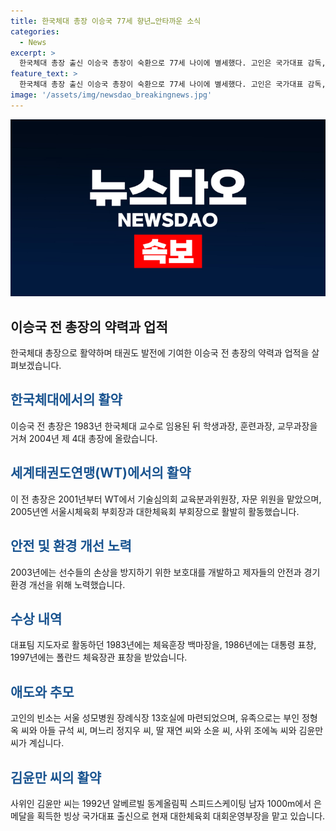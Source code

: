 ```yaml
---
title: 한국체대 총장 이승국 77세 향년…안타까운 소식
categories:
  - News
excerpt: >
  한국체대 총장 출신 이승국 총장이 숙환으로 77세 나이에 별세했다. 고인은 국가대표 감독, 체대 교수, 총장을 역임하며 WT의 교육분과위원장 등을 맡았고 안전과 환경 개선에 노력했다. 대회운영부장인 사위와 가족 등 유족들이 남았으며, 발인은 22일 오전 9시에 서울 성모병원 장례식장에서 진행된다. 이 전 총장의 훈장 및 표창 수상 경력과 알베르빌 동계올림픽 스피드스케이팅 남자 1000m 은메달을 획득한 사위의 현재 직책도 소개되었다.
feature_text: >
  한국체대 총장 출신 이승국 총장이 숙환으로 77세 나이에 별세했다. 고인은 국가대표 감독, 체대 교수, 총장을 역임하며 WT의 교육분과위원장 등을 맡았고 안전과 환경 개선에 노력했다. 대회운영부장인 사위와 가족 등 유족들이 남았으며, 발인은 22일 오전 9시에 서울 성모병원 장례식장에서 진행된다. 이 전 총장의 훈장 및 표창 수상 경력과 알베르빌 동계올림픽 스피드스케이팅 남자 1000m 은메달을 획득한 사위의 현재 직책도 소개되었다.
image: '/assets/img/newsdao_breakingnews.jpg'
---
```


<p><img src="/assets/img/newsdao_breakingnews.jpg" alt="firstkoreanews 속보" /></p>

<h2 data-ke-size="size26">이승국 전 총장의 약력과 업적</h2>

<p data-ke-size="size16">한국체대 총장으로 활약하며 태권도 발전에 기여한 이승국 전 총장의 약력과 업적을 살펴보겠습니다.</p>

<h2><span style="color: #1a5490;">한국체대에서의 활약</span></h2>

<p>이승국 전 총장은 1983년 한국체대 교수로 임용된 뒤 학생과장, 훈련과장, 교무과장을 거쳐 2004년 제 4대 총장에 올랐습니다.</p>

<h2><span style="color: #1a5490;">세계태권도연맹(WT)에서의 활약</span></h2>

<p>이 전 총장은 2001년부터 WT에서 기술심의회 교육분과위원장, 자문 위원을 맡았으며, 2005년엔 서울시체육회 부회장과 대한체육회 부회장으로 활발히 활동했습니다.</p>

<h2><span style="color: #1a5490;">안전 및 환경 개선 노력</span></h2>

<p>2003년에는 선수들의 손상을 방지하기 위한 보호대를 개발하고 제자들의 안전과 경기 환경 개선을 위해 노력했습니다.</p>

<h2><span style="color: #1a5490;">수상 내역</span></h2>

<p>대표팀 지도자로 활동하던 1983년에는 체육훈장 백마장을, 1986년에는 대통령 표창, 1997년에는 폴란드 체육장관 표창을 받았습니다.</p>

<h2><span style="color: #1a5490;">애도와 추모</span></h2>

<p>고인의 빈소는 서울 성모병원 장례식장 13호실에 마련되었으며, 유족으로는 부인 정형옥 씨와 아들 규석 씨, 며느리 정지우 씨, 딸 재연 씨와 소윤 씨, 사위 조에녹 씨와 김윤만 씨가 계십니다.</p>

<h2><span style="color: #1a5490;">김윤만 씨의 활약</span></h2>

<p>사위인 김윤만 씨는 1992년 알베르빌 동계올림픽 스피드스케이팅 남자 1000m에서 은메달을 획득한 빙상 국가대표 출신으로 현재 대한체육회 대회운영부장을 맡고 있습니다.</p>


